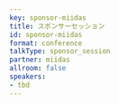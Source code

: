 ```yaml
---
key: sponsor-miidas
title: スポンサーセッション
id: sponsor-miidas
format: conference
talkType: sponsor_session
partner: miidas
allroom: false
speakers:
- tbd
---
```

